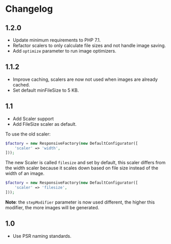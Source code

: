 # Changelog

## 1.2.0

- Update minimum requirements to PHP 7.1.
- Refactor scalers to only calculate file sizes and not handle image saving.
- Add `optimize` parameter to run image optimizers.

## 1.1.2

- Improve caching, scalers are now not used when images are already cached.
- Set default minFileSize to 5 KB.

## 1.1

- Add Scaler support
- Add FileSize scaler as default.

To use the old scaler:

```php
$factory = new ResponsiveFactory(new DefaultConfigurator([
    'scaler' => 'width',
]));
```

The new Scaler is called `filesize` and set by default, this scaler differs from the width scaler because it scales down 
 based on file size instead of the width of an image.

```php
$factory = new ResponsiveFactory(new DefaultConfigurator([
    'scaler' => 'filesize',
]));
```

**Note**: the `stepModifier` parameter is now used different, the higher this modifier, the more images will be generated.

## 1.0

- Use PSR naming standards.
